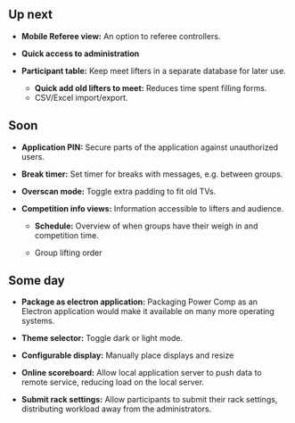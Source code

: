 ## Up next

- **Mobile Referee view:** An option to referee controllers.

- **Quick access to administration**

- **Participant table:** Keep meet lifters in a separate database for later use.

  - **Quick add old lifters to meet:** Reduces time spent filling forms.
  - CSV/Excel import/export.

## Soon

- **Application PIN:** Secure parts of the application against unauthorized users.

- **Break timer:** Set timer for breaks with messages, e.g. between groups.

- **Overscan mode:** Toggle extra padding to fit old TVs.

- **Competition info views:** Information accessible to lifters and audience.

  - **Schedule:** Overview of when groups have their weigh in and competition time.

  - Group lifting order

## Some day

- **Package as electron application:** Packaging Power Comp as an Electron application would make it available on many more operating systems.

- **Theme selector:** Toggle dark or light mode.

- **Configurable display:** Manually place displays and resize

- **Online scoreboard:** Allow local application server to push data to remote service, reducing load on the local server.

- **Submit rack settings:** Allow participants to submit their rack settings, distributing workload away from the administrators.
